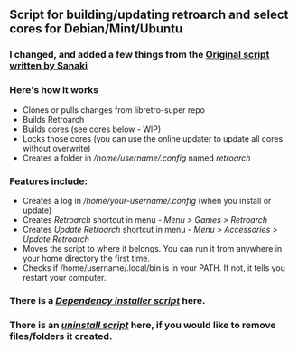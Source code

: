 ## Script for building/updating retroarch and select cores for Debian/Mint/Ubuntu
### I changed, and added a few things from the [Original script written by Sanaki](https://gist.github.com/Sanaki/44200de635032c21d5d9a11aba75b23b/)
### Here's how it works
* Clones or pulls changes from libretro-super repo
* Builds Retroarch
* Builds cores (see cores below - WIP)
* Locks those cores (you can use the online updater to update all cores without overwrite)
* Creates a folder in _/home/username/.config_ named _retroarch_
### Features include:
* Creates a log in _/home/your-username/.config_ (when you install or update)
* Creates _Retroarch_ shortcut in menu - _Menu > Games > Retroarch_
* Creates _Update Retroarch_ shortcut in menu - _Menu > Accessories > Update Retroarch_
* Moves the script to where it belongs. You can run it from anywhere in your home directory the first time.
* Checks if /home/username/.local/bin is in your PATH. If not, it tells you restart your computer.
### There is a [_Dependency installer script_](https://github.com/Justme488/retroarch-dependency-installer) here.
### There is an [_uninstall script_](https://github.com/Justme488/remove-retroarch) here, if you would like to remove files/folders it created.
